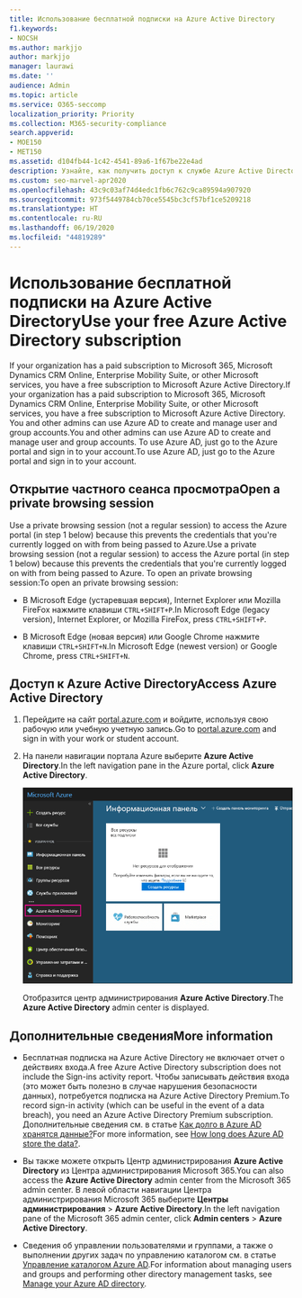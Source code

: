 ```yaml
---
title: Использование бесплатной подписки на Azure Active Directory
f1.keywords:
- NOCSH
ms.author: markjjo
author: markjjo
manager: laurawi
ms.date: ''
audience: Admin
ms.topic: article
ms.service: O365-seccomp
localization_priority: Priority
ms.collection: M365-security-compliance
search.appverid:
- MOE150
- MET150
ms.assetid: d104fb44-1c42-4541-89a6-1f67be22e4ad
description: Узнайте, как получить доступ к службе Azure Active Directory, которая включена в платную подписку организации.
ms.custom: seo-marvel-apr2020
ms.openlocfilehash: 43c9c03af74d4edc1fb6c762c9ca89594a907920
ms.sourcegitcommit: 973f5449784cb70ce5545bc3cf57bf1ce5209218
ms.translationtype: HT
ms.contentlocale: ru-RU
ms.lasthandoff: 06/19/2020
ms.locfileid: "44819289"
---
```

# <a name="use-your-free-azure-active-directory-subscription"></a><span data-ttu-id="31f7f-103">Использование бесплатной подписки на Azure Active Directory</span><span class="sxs-lookup"><span data-stu-id="31f7f-103">Use your free Azure Active Directory subscription</span></span>

<span data-ttu-id="31f7f-104">If your organization has a paid subscription to Microsoft 365, Microsoft Dynamics CRM Online, Enterprise Mobility Suite, or other Microsoft services, you have a free subscription to Microsoft Azure Active Directory.</span><span class="sxs-lookup"><span data-stu-id="31f7f-104">If your organization has a paid subscription to Microsoft 365, Microsoft Dynamics CRM Online, Enterprise Mobility Suite, or other Microsoft services, you have a free subscription to Microsoft Azure Active Directory.</span></span> <span data-ttu-id="31f7f-105">You and other admins can use Azure AD to create and manage user and group accounts.</span><span class="sxs-lookup"><span data-stu-id="31f7f-105">You and other admins can use Azure AD to create and manage user and group accounts.</span></span> <span data-ttu-id="31f7f-106">To use Azure AD, just go to the Azure portal and sign in to your account.</span><span class="sxs-lookup"><span data-stu-id="31f7f-106">To use Azure AD, just go to the Azure portal and sign in to your account.</span></span>

## <a name="open-a-private-browsing-session"></a><span data-ttu-id="31f7f-107">Открытие частного сеанса просмотра</span><span class="sxs-lookup"><span data-stu-id="31f7f-107">Open a private browsing session</span></span>

<span data-ttu-id="31f7f-108">Use a private browsing session (not a regular session) to access the Azure portal (in step 1 below) because this prevents the credentials that you're currently logged on with from being passed to Azure.</span><span class="sxs-lookup"><span data-stu-id="31f7f-108">Use a private browsing session (not a regular session) to access the Azure portal (in step 1 below) because this prevents the credentials that you're currently logged on with from being passed to Azure.</span></span> <span data-ttu-id="31f7f-109">To open an private browsing session:</span><span class="sxs-lookup"><span data-stu-id="31f7f-109">To open an private browsing session:</span></span>

- <span data-ttu-id="31f7f-110">В Microsoft Edge (устаревшая версия), Internet Explorer или Mozilla FireFox нажмите клавиши `CTRL+SHIFT+P`.</span><span class="sxs-lookup"><span data-stu-id="31f7f-110">In Microsoft Edge (legacy version), Internet Explorer, or Mozilla FireFox, press `CTRL+SHIFT+P`.</span></span>

- <span data-ttu-id="31f7f-111">В Microsoft Edge (новая версия) или Google Chrome нажмите клавиши `CTRL+SHIFT+N`.</span><span class="sxs-lookup"><span data-stu-id="31f7f-111">In Microsoft Edge (newest version) or Google Chrome, press `CTRL+SHIFT+N`.</span></span>

## <a name="access-azure-active-directory"></a><span data-ttu-id="31f7f-112">Доступ к Azure Active Directory</span><span class="sxs-lookup"><span data-stu-id="31f7f-112">Access Azure Active Directory</span></span>

1. <span data-ttu-id="31f7f-113">Перейдите на сайт [portal.azure.com](https://portal.azure.com) и войдите, используя свою рабочую или учебную учетную запись.</span><span class="sxs-lookup"><span data-stu-id="31f7f-113">Go to [portal.azure.com](https://portal.azure.com) and sign in with your work or student account.</span></span>

2. <span data-ttu-id="31f7f-114">На панели навигации портала Azure выберите **Azure Active Directory**.</span><span class="sxs-lookup"><span data-stu-id="31f7f-114">In the left navigation pane in the Azure portal, click **Azure Active Directory**.</span></span>

    ![На панели навигации портала Azure, расположенной слева, выберите пункт "Azure Active Directory".](../media/97d2d72f-ac20-46ab-898c-851f6009b453.png)

    <span data-ttu-id="31f7f-116">Отобразится центр администрирования **Azure Active Directory**.</span><span class="sxs-lookup"><span data-stu-id="31f7f-116">The **Azure Active Directory** admin center is displayed.</span></span>

## <a name="more-information"></a><span data-ttu-id="31f7f-117">Дополнительные сведения</span><span class="sxs-lookup"><span data-stu-id="31f7f-117">More information</span></span>

- <span data-ttu-id="31f7f-118">Бесплатная подписка на Azure Active Directory не включает отчет о действиях входа.</span><span class="sxs-lookup"><span data-stu-id="31f7f-118">A free Azure Active Directory subscription does not include the Sign-ins activity report.</span></span> <span data-ttu-id="31f7f-119">Чтобы записывать действия входа (это может быть полезно в случае нарушения безопасности данных), потребуется подписка на Azure Active Directory Premium.</span><span class="sxs-lookup"><span data-stu-id="31f7f-119">To record sign-in activity (which can be useful in the event of a data breach), you need an Azure Active Directory Premium subscription.</span></span> <span data-ttu-id="31f7f-120">Дополнительные сведения см. в статье [Как долго в Azure AD хранятся данные?](https://docs.microsoft.com/azure/active-directory/reports-monitoring/reference-reports-data-retention#how-long-does-azure-ad-store-the-data)</span><span class="sxs-lookup"><span data-stu-id="31f7f-120">For more information, see [How long does Azure AD store the data?](https://docs.microsoft.com/azure/active-directory/reports-monitoring/reference-reports-data-retention#how-long-does-azure-ad-store-the-data).</span></span>

- <span data-ttu-id="31f7f-121">Вы также можете открыть Центр администрирования **Azure Active Directory** из Центра администрирования Microsoft 365.</span><span class="sxs-lookup"><span data-stu-id="31f7f-121">You can also access the **Azure Active Directory** admin center from the Microsoft 365 admin center.</span></span> <span data-ttu-id="31f7f-122">В левой области навигации Центра администрирования Microsoft 365 выберите **Центры администрирования** \> **Azure Active Directory**.</span><span class="sxs-lookup"><span data-stu-id="31f7f-122">In the left navigation pane of the Microsoft 365 admin center, click **Admin centers** \> **Azure Active Directory**.</span></span>

- <span data-ttu-id="31f7f-123">Сведения об управлении пользователями и группами, а также о выполнении других задач по управлению каталогом см. в статье [Управление каталогом Azure AD](https://docs.microsoft.com/azure/active-directory/active-directory-administer).</span><span class="sxs-lookup"><span data-stu-id="31f7f-123">For information about managing users and groups and performing other directory management tasks, see [Manage your Azure AD directory](https://docs.microsoft.com/azure/active-directory/active-directory-administer).</span></span>
